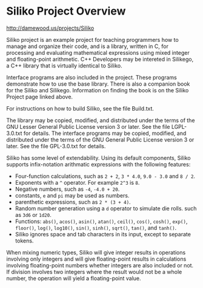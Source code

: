 # Siliko Project Overview

<http://damewood.us/projects/Siliko>

Siliko project is an example project for teaching programmers how to manage
and organize their code, and is a library, written in C, for processing and
evaluating mathematical expressions using mixed integer and floating-point
arithmetic. C++ Developers may be intereted in Silikego, a C++ library that is
virtually identical to Siliko.

Interface programs are also included in the project. These programs
demonstrate how to use the base library. There is also a companion book for the
Siliko and Silikego. Information on finding the book is on the Siliko Project
page linked above.

For instructions on how to build Siliko, see the file Build.txt.

The library may be copied, modified, and distributed under the terms of the GNU
Lesser General Public License version 3 or later. See the file LGPL-3.0.txt for
details. The interface programs may be copied, modified, and distributed under
the terms of the GNU General Public License version 3 or later. See the file
GPL-3.0.txt for details.

Siliko has some level of extendability. Using its default components, Siliko
supports infix-notation arithmatic expressions with the following features:

* Four-function calculations, such as `2 + 2`, `3 * 4.0`, `9.0 - 3.0` and
  `8 / 2`.
* Exponents with a `^` operator. For example `2^3` is `8`.
* Negative numbers, such as `-4`, `-4.0 + 20`.
* constants, `e` and `pi` may be used as numbers.
* parenthetic expressions, such as `2 * (3 + 4)`.
* Random number generation using a `d` operator to simulate die rolls. such as
  `3d6` or `1d20`.
* Functions: `abs()`, `acos()`, `asin()`, `atan()`, `ceil()`, `cos()`,
  `cosh()`, `exp()`, `floor()`, `log()`, `log10()`, `sin()`, `sinh()`,
  `sqrt()`, `tan()`, and `tanh()`.
* Siliko ignores space and tab characters in its input, except to
  separate tokens.

When mixing numeric types, Siliko will give integer results in operations
involving only integers and will give floating-point results in calculations
involving floating-point numbers whether integers are also included or not. If
division involves two integers where the result would not be a whole number, the
operation will yield a floating-point value.
